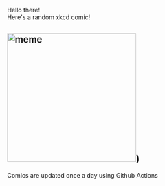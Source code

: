 Hello there! <br>Here's a random xkcd comic!<br>
## <img src="https://imgs.xkcd.com/comics/tradition.png" alt="meme" width="300"/>)<br>
Comics are updated once a day using Github Actions